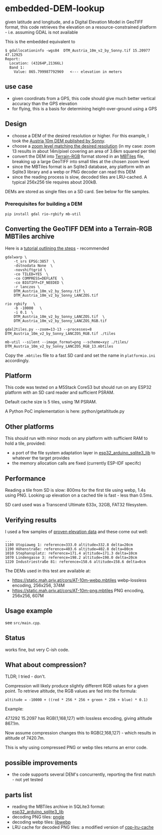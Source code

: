 # embedded-DEM-lookup

given latitude and longitude, and a Digital Elevation Model in GeoTIFF format, this code retrieves the elevation on a resource-constrained platform - i.e. assuming GDAL is not available

This is the embedded equivalent to
````
$ gdallocationinfo -wgs84  DTM_Austria_10m_v2_by_Sonny.tif 15.20977 47.12925
Report:
  Location: (43264P,21366L)
  Band 1:
    Value: 865.799987792969   <--- elevation in meters
````

## use case
- given coordinats from a GPS, this code should give much better vertical accuracy than the GPS elevation
- for flying, this is a basis for determining height-over-ground using a GPS

## Design
- choose a DEM of the desired resolution or higher. For this example, I took the [Austria 10m DEM published by Sonny](https://sonny.4lima.de/). 
- choose a [zoom level matching the desired resolution](https://wiki.openstreetmap.org/wiki/Zoom_levels) (in my case: zoom 13 results in about 14m/pixel covering an area of 3.6km squared per tile)
- convert the DEM into [Terrain-RGB](https://github.com/syncpoint/terrain-rgb/blob/master/README.md) format stored in an [MBTiles](https://docs.mapbox.com/help/glossary/mbtiles/) file, breaking up a large GeoTIFF into small tiles at the chosen zoom level
- since the MBTiles format is an Sqlite3 database, any platform with an Sqlite3 library and a webp or PNG decoder can read this DEM
- since the reading process is slow, decoded tiles are LRU-cached. A typical 256x256 tile requires about 200kB.

DEMs are stored as single files on a SD card. See below for file samples.

### Prerequisites for building a DEM

`pip install gdal rio-rgbify mb-util`

## Converting the GeoTIFF DEM into a Terrain-RGB MBTiles archive

Here is a [tutorial outlining the steps](https://github.com/syncpoint/terrain-rgb/blob/master/README.md) - recommended

`````
gdalwarp \
    -t_srs EPSG:3857  \
    -dstnodata None  \
    -novshiftgrid \
    -co TILED=YES  \
    -co COMPRESS=DEFLATE  \
    -co BIGTIFF=IF_NEEDED \
    -r lanczos \
    DTM_Austria_10m_v2_by_Sonny.tif \
    DTM_Austria_10m_v2_by_Sonny_LANCZOS.tif

rio rgbify   \
    -b -10000   \
    -i 0.1  \
    DTM_Austria_10m_v2_by_Sonny_LANCZOS.tif  \
    DTM_Austria_10m_v2_by_Sonny_LANCZOS_RGB.tif

gdal2tiles.py --zoom=13-13 --processes=8  DTM_Austria_10m_v2_by_Sonny_LANCZOS_RGB.tif ./tiles

mb-util --silent --image_format=png --scheme=xyz ./tiles/ DTM_Austria_10m_v2_by_Sonny_LANCZOS_RGB_13.mbtiles
`````
Copy the `.mbtiles` file to a fast SD card and set the name in `platformio.ini` accordingly.



## Platform

This code was tested on a M5Stack CoreS3 but should run on any ESP32 platform with an SD card reader and sufficient PSRAM. 

Default cache size is 5 tiles, using 1M PSRAM.

A Python PoC implementation is here: python/getaltitude.py

## Other platforms

This should run with minor mods on any platform with sufficient RAM to hold a tile, provided:
- a port of the file system adaptation layer in [esp32_arduino_sqlite3_lib](https://github.com/siara-cc/esp32_arduino_sqlite3_lib) to whatever the target provides
- the memory allocation calls are fixed (currently ESP-IDF specifc)

## Performance

Reading a tile from SD is slow: 800ms for the first tile using webp, 1.4s using PNG.
Looking up elevation on a cached tile is fast - less than 0.5ms.

SD card used was a Transcend Ultimate 633x, 32GB, FAT32 filesystem.

## Verifying results
I used a few samples of [proven elevation data](https://github.com/syncpoint/terrain-rgb/blob/master/README.md#verifying-the-elevation-data) and these come out well:

`````
...
1180 Utopiaweg 1: reference=333.0 altitude=332.8 delta=20cm
1190 Höhenstraße: reference=403.6 altitude=402.8 delta=80cm
1010 Stephansplatz: reference=171.4 altitude=171.3 delta=10cm
1070 Lindengasse 3: reference=198.2 altitude=198.0 delta=20cm
1220 Industriestraße 81: reference=158.6 altitude=158.6 delta=0cm
`````

The DEMs used in this test are available at:

- https://static.mah.priv.at/cors/AT-10m-webp.mbtiles webp-lossless encoding, 256x256, 374M
- https://static.mah.priv.at/cors/AT-10m-png.mbtiles PNG encoding, 256x256, 607M

## Usage example

see `src/main.cpp`.

## Status
works fine, but very C-ish code.

## What about compression?

TLDR;  I tried - don't.

Compression will likely produce slightly different RGB values for a given point. To retrieve altitude, the RGB values are fed into the formula:

`altitude = -10000 + ((red * 256 * 256 + green * 256 + blue) * 0.1)`

Example:

47.1292 15.2097 has RGB(1,168,127) with lossless encoding, giving altitude 867.1m.

Now assume compression changes this to RGB(2,168,127) - which results in altitude of 7420.7m.

This is why using compressed PNG or webp tiles returns an error code.

## possible improvements
- the code supports several DEM's concurrently, reporting the first match - not yet tested

## parts list

- reading the MBTiles archive in SQLite3 format: [esp32_arduino_sqlite3_lib](https://github.com/siara-cc/esp32_arduino_sqlite3_lib)
- decoding PNG tiles: [pngle](https://github.com/kikuchan/pngle)
- decoding webp tiles: [libwebp](https://github.com/webmproject/libwebp)
- LRU cache for decoded PNG tiles: a modified version of [cpp-lru-cache](https://github.com/lamerman/cpp-lru-cache)

